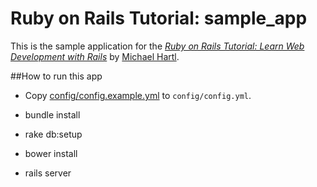 # Ruby on Rails Tutorial: sample_app

This is the sample application for the [*Ruby on Rails Tutorial: Learn Web Development with Rails*](http://www.railstutorial.org/) by [Michael Hartl](http://www.michaelhartl.com/).

##How to run this app

- Copy [config/config.example.yml](config/config.example.yml) to `config/config.yml`.

- bundle install

- rake db:setup

- bower install

- rails server